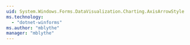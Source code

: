 ```yaml
---
uid: System.Windows.Forms.DataVisualization.Charting.AxisArrowStyle
ms.technology: 
  - "dotnet-winforms"
ms.author: "mblythe"
manager: "mblythe"
---
```

